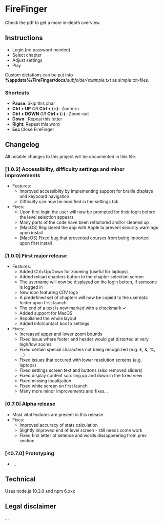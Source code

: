 # FireFinger
Check the pdf to get a more in-depth overview.
## Instructions
* Login (no password needed)  
* Select chapter
* Adjust settings
* Play

Custom dictations can be put into **%appdata%/FireFinger/docs**/*subfolder/example.txt* as simple txt-files.  

### Shortcuts

* **Pause**: Skip this char  
* **Ctrl + UP**  *OR*  **Ctrl + (+)** : Zoom-in  
* **Ctrl + DOWN**   *OR*  **Ctrl + (-)** : Zoom-out  
* **Down** : Repeat this letter  
* **Right**: Repeat this word  
* **Esc** Close FireFinger


## Changelog
All notable changes to this project will be documented in this file.

### [1.0.2] Accessibility, difficulty settings and minor improvements
- Features:
    - Improved accessiblity by implementing support for braille displays and keyboard navigation
    - Difficulty can now be modified in the settings tab
- Fixes:
    - Upon first login the user will now be prompted for their login before the level selection appears
    - Many parts of the code have been refactored and/or cleaned up
    - [MacOS] Registered  the app with Apple to prevent security warnings upon install
    - [MacOS] Fixed bug that prevented courses from being imported upon first install

### [1.0.0] First major release
- Features:
    - Added Ctrl+Up/Down for zooming (useful for laptops)
    - Added reload chapters button to the chapter selection screen
    - The username will now be displayed on the login button, if someone is logged in
    - New icon featuring CDV logo
    - A predefined set of chapters will now be copied to the userdata folder upon first launch
    - The end of a text is now marked with a checkmark ✓
    - Added support for MacOS
    - Repolished the whole layout
    - Added info/contact box to settings
- Fixes:
    - Increased upper and lower zoom bounds
    - Fixed issue where footer and header would get distorted at very high/low zooms
    - Fixed certain special characters not being recognized (e.g. €, &, %, ...)
    - Fixed issues that occured with lower resolution screens (e.g. laptops)
    - Fixed settings screen text and buttons (also removed sliders)
    - Fixed display content scrolling up and down in the fixed view
    - Fixed missing localization
    - Fixed white screen on first launch
    - Many more minor improvements and fixes...

### [0.7.0] Alpha release
- Most vital features are present in this release
-  Fixes:
    - Improved accuracy of stats calculation
    - Slightly improved end of level screen - still needs some work
    - Fixed first letter of setence and words dissappearing from prev section

### [<0.7.0] Prototyping
- ...

## Technical
Uses node.js 10.3.0 and npm 6.xxx

## Legal disclaimer
...
